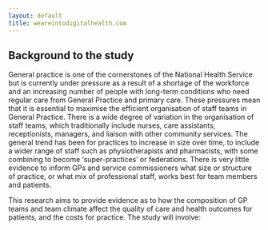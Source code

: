 ```yaml
---
layout: default
title: weareintodigitalhealth.com
---
```


<h2>Background to the study</h2>
<p>
General practice is one of the cornerstones of the National Health Service but is currently under pressure as a result of a shortage of the workforce and an increasing number of people with long-term conditions who need regular care from General Practice and primary care. These pressures mean that it is essential to maximise the efficient organisation of staff teams in General Practice. There is a wide degree of variation in the organisation of staff teams, which traditionally include nurses, care assistants, receptionists, managers, and liaison with other community services. The general trend has been for practices to increase in size over time, to include a wider range of staff such as physiotherapists and pharmacists, with some combining to become ‘super-practices’ or federations. There is very little evidence to inform GPs and service commissioners what size or structure of practice, or what mix of professional staff, works best for team members and patients.</p>

<p>This research aims to provide evidence as to how the composition of GP teams and team climate affect the quality of care and health outcomes for patients, and the costs for practice. The study will involve: </p>
